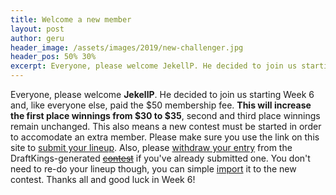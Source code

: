 ```yaml
---
title: Welcome a new member
layout: post
author: geru
header_image: /assets/images/2019/new-challenger.jpg
header_pos: 50% 30%
excerpt: Everyone, please welcome JekellP. He decided to join us starting Week 6 and, like everyone else, paid the $50 membership fee. This will increase the first place winnings from
---
```

Everyone, please welcome __JekellP__. He decided to join us starting Week 6 and, like everyone else, paid the $50 membership fee. __This will increase the first place winnings from $30 to $35__, second and third place winnings remain unchanged. This also means a new contest must be started in order to accomodate an extra member. Please make sure you use the link on this site to [submit your lineup](https://www.draftkings.com/draft/contest/77994627). Also, please [withdraw your entry](https://platanofb.com/help#withdraw) from the DraftKings-generated ~~[contest](https://www.draftkings.com/draft/contest/77960083)~~ if you've already submitted one. You don't need to re-do your lineup though, you can simple [import](https://platanofb.com/help#import) it to the new contest. Thanks all and good luck in Week 6!